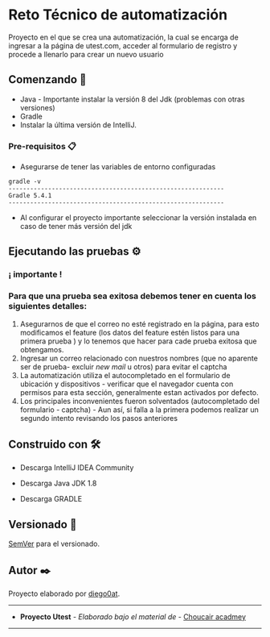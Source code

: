 # Reto Técnico de automatización

Proyecto en el que se crea una automatización, la cual se encarga de ingresar a la 
página de utest.com, acceder al formulario de registro y procede a llenarlo
para crear un nuevo usuario

## Comenzando 🚀

* Java - Importante instalar la versión 8 del Jdk (problemas con otras versiones)
* Gradle
* Instalar la última versión de IntelliJ.

### Pre-requisitos 📋

* Asegurarse de tener las variables de entorno configuradas
```
gradle -v
------------------------------------------------------------
Gradle 5.4.1
------------------------------------------------------------
```
* Al configurar el proyecto importante seleccionar la versión instalada en caso de tener más versión del jdk


## Ejecutando las pruebas ⚙️

### ¡ importante !

### Para que una prueba sea exitosa debemos tener en cuenta los siguientes detalles:

1. Asegurarnos de que el correo no esté registrado en la página, para esto modificamos el feature (los datos del feature estén listos para una primera prueba ) y lo tenemos que hacer para cade prueba exitosa que obtengamos.
2. Ingresar un correo relacionado con nuestros nombres (que no aparente ser de prueba- excluir *new* *mail* u otros) para evitar el captcha
3. La automatización utiliza el autocompletado en el formulario de ubicación y dispositivos - verificar que el navegador cuenta con permisos para esta sección, generalmente estan activados por defecto.
4. Los principales inconvenientes fueron solventados (autocompletado del formulario - captcha) - Aun así, si falla a la primera podemos realizar un segundo intento revisando los pasos anteriores

## Construido con 🛠️

*   Descarga IntelliJ IDEA Community

*   Descarga Java JDK 1.8

*   Descarga GRADLE

## Versionado 📌

[SemVer](http://semver.org/) para el versionado.

## Autor ✒️

Proyecto elaborado por [diego0at](https://diego.iniciarweb.online/#BodySectionSkills).
___
* **Proyecto Utest** - *Elaborado bajo el material de* - [Choucair acadmey](https://operacion.choucairtesting.com/)
---